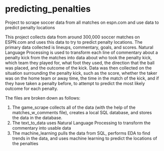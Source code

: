 # predicting_penalties
Project to scrape soccer data from all matches on espn.com and use data to predict penalty locations

This project collects data from around 300,000 soccer matches on ESPN.com and uses this data to try to predict penalty locations. The primary data collected is lineups, commentary, goals, and scores. Natural Language Processing is used to transform each line of commentary about a penalty kick from the matches into data about who took the penalty kick, which team they played for, what foot they used, the direction that the ball was placed, and the outcome of the kick. Data was then collected on the situation surrounding the penalty kick, such as the score, whether the taker was on the home team or away time, the time in the match of the kick, and if they have taken a penalty before, to attempt to predict the most likely outcome for each penalty. 

The files are broken down as follows:

1. The game_scrape collects all of the data (with the help of the matches_w_comments file), creates a local SQL database, and stores the data in the     database. 
2. The text_to_data uses Natural Language Processing to transform the commentary into usable data
3. The machine_learning pulls the data from SQL, performs EDA to find trends in the data, and uses machine learning to predict the locations of the penalties
